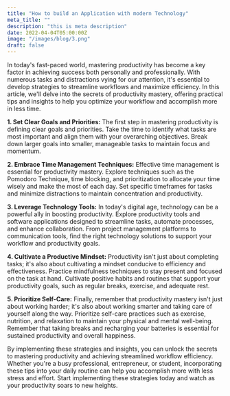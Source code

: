 ```yaml
---
title: "How to build an Application with modern Technology"
meta_title: ""
description: "this is meta description"
date: 2022-04-04T05:00:00Z
image: "/images/blog/3.png"
draft: false
---
```


In today's fast-paced world, mastering productivity has become a key factor in achieving success both personally and professionally. With numerous tasks and distractions vying for our attention, it's essential to develop strategies to streamline workflows and maximize efficiency. In this article, we'll delve into the secrets of productivity mastery, offering practical tips and insights to help you optimize your workflow and accomplish more in less time.

**1\. Set Clear Goals and Priorities:** The first step in mastering productivity is defining clear goals and priorities. Take the time to identify what tasks are most important and align them with your overarching objectives. Break down larger goals into smaller, manageable tasks to maintain focus and momentum.

**2\. Embrace Time Management Techniques:** Effective time management is essential for productivity mastery. Explore techniques such as the Pomodoro Technique, time blocking, and prioritization to allocate your time wisely and make the most of each day. Set specific timeframes for tasks and minimize distractions to maintain concentration and productivity.

**3\. Leverage Technology Tools:** In today's digital age, technology can be a powerful ally in boosting productivity. Explore productivity tools and software applications designed to streamline tasks, automate processes, and enhance collaboration. From project management platforms to communication tools, find the right technology solutions to support your workflow and productivity goals.

**4\. Cultivate a Productive Mindset:** Productivity isn't just about completing tasks; it's also about cultivating a mindset conducive to efficiency and effectiveness. Practice mindfulness techniques to stay present and focused on the task at hand. Cultivate positive habits and routines that support your productivity goals, such as regular breaks, exercise, and adequate rest.

**5\. Prioritize Self-Care:** Finally, remember that productivity mastery isn't just about working harder; it's also about working smarter and taking care of yourself along the way. Prioritize self-care practices such as exercise, nutrition, and relaxation to maintain your physical and mental well-being. Remember that taking breaks and recharging your batteries is essential for sustained productivity and overall happiness.

By implementing these strategies and insights, you can unlock the secrets to mastering productivity and achieving streamlined workflow efficiency. Whether you're a busy professional, entrepreneur, or student, incorporating these tips into your daily routine can help you accomplish more with less stress and effort. Start implementing these strategies today and watch as your productivity soars to new heights.
